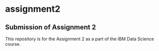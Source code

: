 # assignment2
## Submission of Assignment 2
This repository is for the Assignment 2 as a part of the IBM Data Science course.
